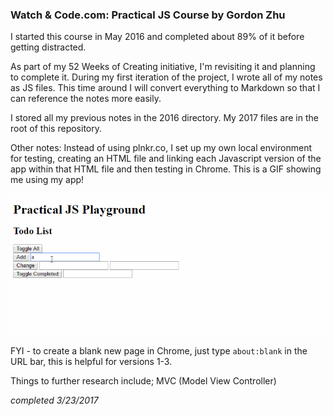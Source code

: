 ### Watch & Code.com: Practical JS Course by Gordon Zhu

I started this course in May 2016 and completed about 89% of it before getting distracted.

As part of my 52 Weeks of Creating initiative, I'm revisiting it and planning to complete it. During my first iteration of the project, I wrote all of my notes as JS files. This time around I will convert everything to Markdown so that I can reference the notes more easily.

I stored all my previous notes in the 2016 directory. My 2017 files are in the root of this repository.

Other notes:
Instead of using plnkr.co, I set up my own local environment for testing, creating an HTML file and linking each Javascript version of the app within that HTML file and then testing in Chrome. This is a GIF showing me using my app!


![gif of practicalJS app](sgdi-practicalJS.gif)

FYI - to create a blank new page in Chrome, just type `about:blank` in the URL bar, this is helpful for versions 1-3.

Things to further research include; MVC (Model View Controller)

_completed 3/23/2017_
